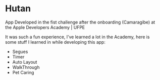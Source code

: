 # Hutan
App Developed in the fist challenge after the onboarding (Camaragibe) at the Apple Developers Academy | UFPE

It was such a fun experience, I've learned a lot in the Academy, here is some stuff I learned in while developing this app:
- Segues
- Timer
- Auto Layout
- WalkThrough
- Pet Caring
